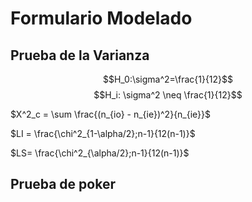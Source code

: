 # Formulario Modelado
## Prueba de la Varianza
$$H_0:\sigma^2=\frac{1}{12}$$
$$H_i: \sigma^2 \neq \frac{1}{12}$$

$X^2_c = \sum \frac{(n_{io} - n_{ie})^2}{n_{ie}}$

$LI = \frac{\chi^2_{1-\alpha/2};n-1}{12(n-1)}$

$LS= \frac{\chi^2_{\alpha/2};n-1}{12(n-1)}$

## Prueba de poker
